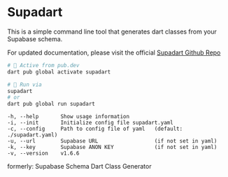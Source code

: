 # Supadart

This is a simple command line tool that generates dart classes from your Supabase schema.

For updated documentation, please visit the official [Supadart Github Repo](mmvergara "mmvergara")

```bash
# 🎯 Active from pub.dev
dart pub global activate supadart

# 🚀 Run via
supadart
# or
dart pub global run supadart
```

```
-h, --help       Show usage information
-i, --init       Initialize config file supadart.yaml
-c, --config     Path to config file of yaml   (default: ./supadart.yaml)
-u, --url        Supabase URL                  (if not set in yaml)
-k, --key        Supabase ANON KEY             (if not set in yaml)
-v, --version    v1.6.6
```

formerly: Supabase Schema Dart Class Generator

